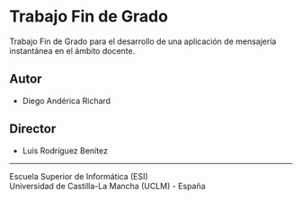 # Trabajo Fin de Grado
Trabajo Fin de Grado para el desarrollo de una aplicación de mensajería instantánea en el ámbito docente.

## Autor
* Diego Andérica Richard

## Director
* Luis Rodríguez Benítez

-----------------------------------------------------------
Escuela Superior de Informática (ESI)<br>
Universidad de Castilla-La Mancha (UCLM) - España
